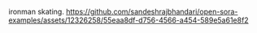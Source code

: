 
ironman skating.
https://github.com/sandeshrajbhandari/open-sora-examples/assets/12326258/55eaa8df-d756-4566-a454-589e5a61e8f2

